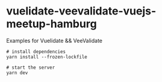 # vuelidate-veevalidate-vuejs-meetup-hamburg
Examples for Vuelidate &amp;&amp; VeeValidate

```
# install dependencies
yarn install --frozen-lockfile

# start the server
yarn dev
```

